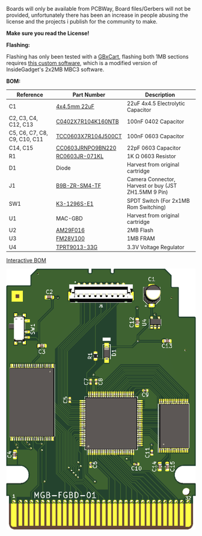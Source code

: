 Boards will only be available from PCBWay, Board files/Gerbers will not be provided, unfortunately there has been an increase in people abusing the license and the projects i publish for the community to make.

**Make sure you read the License!**



**Flashing:**

Flashing has only been tested with a [GBxCart](https://www.insidegadgets.com/projects/gbxcart-rw/), flashing both 1MB sections requires [this custom software](GBxCart_RW_GB_Camera_2x1MB_Flasher.zip), which is a modified version of InsideGadget's 2x2MB MBC3 software.

**BOM:**

| Reference | Part Number | Description |
|-|-|-|
| C1 | [4x4.5mm 22uF](https://www.aliexpress.com/item/32377971645.html) | 22uF 4x4.5 Electrolytic Capacitor |
| C2, C3, C4, C12, C13 | [C0402X7R104K160NTB](https://www.lcsc.com/product-detail/Multilayer-Ceramic-Capacitors-MLCC-SMD-SMT_EYANG-Shenzhen-Eyang-Tech-Development-C0402X7R104K160NTB_C115671.html) | 100nF 0402 Capacitor |
| C5, C6, C7, C8, C9, C10, C11 | [TCC0603X7R104J500CT](https://www.lcsc.com/product-detail/Multilayer-Ceramic-Capacitors-MLCC-SMD-SMT_CCTC-TCC0603X7R104J500CT_C282518.html) | 100nF 0603 Capacitor |
| C14, C15 | [CC0603JRNPO9BN220](https://www.lcsc.com/product-detail/Multilayer-Ceramic-Capacitors-MLCC-SMD-SMT_YAGEO-CC0603JRNPO9BN220_C105620.html) | 22pF 0603 Capacitor |
| R1 | [RC0603JR-071KL](https://www.lcsc.com/product-detail/Chip-Resistor-Surface-Mount_YAGEO-RC0603JR-071KL_C14676.html) | 1K Ω 0603 Resistor |
| D1 | Diode | Harvest from original cartridge |
| J1 | [B9B-ZR-SM4-TF](https://www.aliexpress.com/item/32920487056.html) | Camera Connector, Harvest or buy (JST ZH1.5MM 9 Pin) |
| SW1 | [K3-1296S-E1](https://www.lcsc.com/product-detail/Slide-Switches_Korean-Hroparts-Elec-K3-1296S-E1_C128955.html)| SPDT Switch (For 2x1MB Rom Switching) |
| U1 | MAC-GBD | Harvest from original cartridge |
| U2 | [AM29F016](https://www.aliexpress.com/item/33043533022.html) | 2MB Flash |
| U3 | [FM28V100](https://www.aliexpress.com/item/4001322883101.html) | 1MB FRAM |
| U4 | [TPRT9013-33G](https://www.lcsc.com/product-detail/Linear-Voltage-Regulators-LDO_TECH-PUBLIC-TPRT9013-33GB_C587158.html) | 3.3V Voltage Regulator |


[Interactive BOM](https://martinrefseth.com/ibom/Game%20Boy%20Camera%20Flashcart)





![](Front.png)

